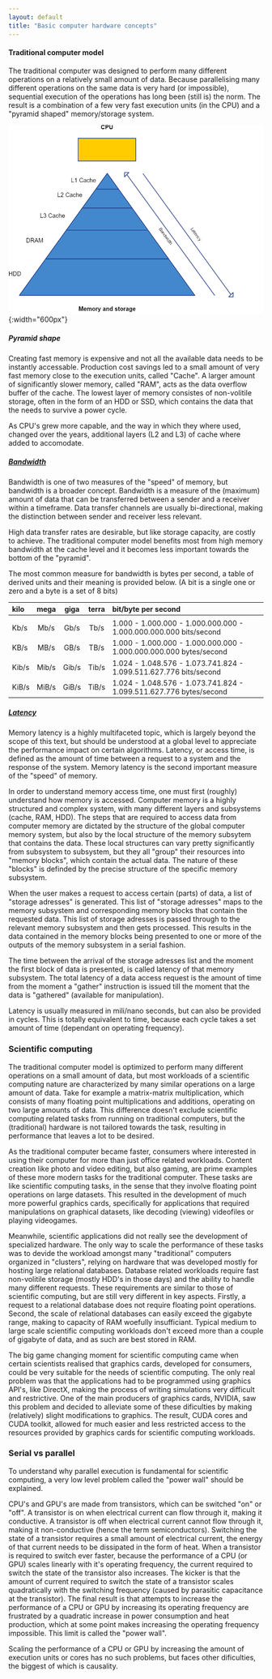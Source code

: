 ```yaml
---
layout: default
title: "Basic computer hardware concepts"
--- 
```


#### Traditional computer model

The traditional computer was designed to perform many different operations on a relatively small amount of data. Because parallelising many different operations on the same data is very hard (or impossible), sequential execution of the operations has long been (still is) the norm. The result is a combination of a few very fast execution units (in the CPU) and a "pyramid shaped" memory/storage system. 

![Piramid](../image/Traditional-computer.png){:width="600px"}

##### Pyramid shape

Creating fast memory is expensive and not all the available data needs to be instantly accessable. Production cost savings led to a small amount of very fast memory close to the execution units, called "Cache". A larger amount of significantly slower memory, called "RAM", acts as the data overflow buffer of the cache. The lowest layer of memory consistes of non-volitile storage, often in the form of an HDD or SSD, which contains the data that the needs to survive a power cycle.

As CPU's grew more capable, and the way in which they where used, changed over the years, additional layers (L2 and L3) of cache where added to accomodate.

##### [Bandwidth](https://en.wikipedia.org/wiki/Bandwidth_%28computing%29)

Bandwidth is one of two measures of the "speed" of memory, but bandwidth is a broader concept. Bandwidth is a measure of the (maximum) amount of data that can be transferred between a sender and a receiver within a timeframe. Data transfer channels are usually bi-directional, making the distinction between sender and receiver less relevant.

High data transfer rates are desirable, but like storage capacity, are costly to achieve. The traditional computer model benefits most from high memory bandwidth at the cache level and it becomes less important towards the bottom of the "pyramid".

The most common measure for bandwidth is bytes per second, a table of derived units and their meaning is provided below. (A bit is a single one or zero and a byte is a set of 8 bits)

| kilo  | mega  | giga  | terra | bit/byte per second                                                |
|:------|:-----:|:-----:|:-----:|:-------------------------------------------------------------------|
|       |       |       |       |                                                                    |
| Kb/s  | Mb/s  | Gb/s  | Tb/s  | 1.000 - 1.000.000 - 1.000.000.000 - 1.000.000.000.000 bits/second  |
| KB/s  | MB/s  | GB/s  | TB/s  | 1.000 - 1.000.000 - 1.000.000.000 - 1.000.000.000.000 bytes/second |
| Kib/s | Mib/s | Gib/s | Tib/s | 1.024 - 1.048.576 - 1.073.741.824 - 1.099.511.627.776 bits/second  |
| KiB/s | MiB/s | GiB/s | TiB/s | 1.024 - 1.048.576 - 1.073.741.824 - 1.099.511.627.776 bytes/second |

##### [Latency](https://en.wikipedia.org/wiki/Latency_%28engineering%29)

Memory latency is a highly multifaceted topic, which is largely beyond the scope of this text, but should be understood at a global level to appreciate the performance impact on certain algorithms. Latency, or access time, is defined as the amount of time between a request to a system and the response of the system. Memory latency is the second important measure of the "speed" of memory.

In order to understand memory access time, one must first (roughly) understand how memory is accessed. Computer memory is a highly structured and complex system, with many different layers and subsystems (cache, RAM, HDD). The steps that are required to access data from computer memory are dictated by the structure of the global computer memory system, but also by the local structure of the memory subsytem that contains the data. These local structures can vary pretty significantly from subsystem to subsystem, but they all "group" their resources into "memory blocks", which contain the actual data. The nature of these "blocks" is definded by the precise structure of the specific memory subsystem.

When the user makes a request to access certain (parts) of data, a list of "storage adresses" is generated. This list of "storage adresses" maps to the memory subsystem and corresponding memory blocks that contain the requested data. This list of storage adresses is passed through to the relevant memory subsystem and then gets processed. This results in the data contained in the memory blocks being presented to one or more of the outputs of the memory subsystem in a serial fashion.

The time between the arrival of the storage adresses list and the moment the first block of data is presented, is called latency of that memory subsystem. The total latency of a data access request is the amount of time from the moment a "gather" instruction is issued till the moment that the data is "gathered" (available for manipulation). 

Latency is usually measured in mili/nano seconds, but can also be provided in cycles. This is totally equivalent to time, because each cycle takes a set amount of time (dependant on operating frequency).

### Scientific computing

The traditional computer model is optimized to perform many different operations on a small amount of data, but most workloads of a scientific computing nature are characterized by many similar operations on a large amount of data. Take for example a matrix-matrix multiplication, which consists of many floating point multiplications and additions, operating on two large amounts of data. This difference doesn't exclude scientific computing related tasks from running on traditional computers, but the (traditional) hardware is not tailored towards the task, resulting in performance that leaves a lot to be desired.

As the traditional computer became faster, consumers where interested in using their computer for more than just office related workloads. Content creation like photo and video editing, but also gaming, are prime examples of these more modern tasks for the traditional computer. These tasks are like scientific computing tasks, in the sense that they involve floating point operations on large datasets. This resulted in the development of much more powerful graphics cards, specifically for applications that required manipulations on graphical datasets, like decoding (viewing) videofiles or playing videogames.

Meanwhile, scientific applications did not really see the development of specialized hardware. The only way to scale the performance of these tasks was to devide the workload amongst many "traditional" computers organized in "clusters", relying on hardware that was developed mostly for hosting large relational databases. Database related workloads require fast non-volitile storage (mostly HDD's in those days) and the ability to handle many different requests. These requirements are similar to those of scientific computing, but are still very different in key aspects. Firstly, a request to a relational database does not require floating point operations. Second, the scale of relational databases can easily exceed the gigabyte range, making to capacity of RAM woefully insufficiant. Typical medium to large scale scientific computing workloads don't exceed more than a couple of gigabyte of data, and as such are best stored in RAM.

The big game changing moment for scientific computing came when certain scientists realised that graphics cards, developed for consumers, could be very suitable for the needs of scientific computing. The only real problem was that the applications had to be programmed using graphics API's, like DirectX, making the process of writing simulations very difficult and restrictive. One of the main producers of graphics cards, NVIDIA, saw this problem and decided to alleviate some of these dificulties by making (relatively) slight modifications to graphics. The result, CUDA cores and CUDA toolkit, allowed for much easier and less restricted access to the resources provided by graphics cards for scientific computing workloads.

### Serial vs parallel

To understand why parallel execution is fundamental for scientific computing, a very low level problem called the "power wall" should be explained.

CPU's and GPU's are made from transistors, which can be switched "on" or "off". A transistor is on when electrical current can flow through it, making it conductive. A transistor is off when electrical current cannot flow through it, making it non-conductive (hence the term semiconductors). Switching the state of a transistor requires a small amount of electrical current, the energy of that current needs to be dissipated in the form of heat. When a transistor is required to switch ever faster, because the performance of a CPU (or GPU) scales linearly with it's operating frequency, the current required to switch the state of the transistor also increases. The kicker is that the amount of current required to switch the state of a transistor scales quadratically with the switching frequency (caused by parasitic capacitance at the transistor). The final result is that attempts to increase the performance of a CPU or GPU by increasing its operating frequency are frustrated by a quadratic increase in power consumption and heat production, which at some point makes increasing the operating frequency impossible. This limit is called the "power wall".

Scaling the performance of a CPU or GPU by increasing the amount of execution units or cores has no such problems, but faces other dificulties, the biggest of which is causality. 